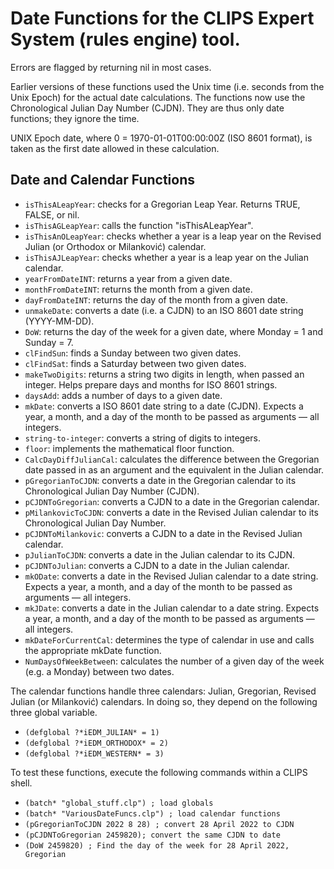 Date Functions for the CLIPS Expert System (rules engine) tool.
===============================================================

Errors are flagged by returning nil in most cases.

Earlier versions of these functions used the Unix time (i.e. seconds from the Unix Epoch) for the actual
date calculations. The functions now use the Chronological Julian Day Number (CJDN). They are thus only date functions;
they ignore the time.

UNIX Epoch date, where 0 = 1970-01-01T00:00:00Z (ISO 8601 format), is taken as the first date allowed in these calculation.

Date and Calendar Functions
---------------------------

- `isThisALeapYear`: checks for a Gregorian Leap Year. Returns TRUE, FALSE, or nil.
- `isThisAGLeapYear`: calls the function "isThisALeapYear".
- `isThisAnOLeapYear`: checks whether a year is a leap year on the Revised Julian (or Orthodox or Milanković) calendar.
- `isThisAJLeapYear`: checks whether a year is a leap year on the Julian calendar.
- `yearFromDateINT`: returns a year from a given date.
- `monthFromDateINT`: returns the month from a given date.
- `dayFromDateINT`: returns the day of the month from a given date.
- `unmakeDate`: converts a date (i.e. a CJDN) to an ISO 8601 date string (YYYY-MM-DD).
- `DoW`: returns the day of the week for a given date, where Monday = 1 and Sunday = 7.
- `clFindSun`: finds a Sunday between two given dates.
- `clFindSat`: finds a Saturday between two given dates.
- `makeTwoDigits`: returns a string two digits in length, when passed an integer. Helps prepare days and months for ISO 8601 strings.
- `daysAdd`: adds a number of days to a given date.
- `mkDate`: converts a ISO 8601 date string to a date (CJDN). Expects a year, a month, and a day of the month to be passed as arguments &mdash; all integers.
- `string-to-integer`: converts a string of digits to integers.
- `floor`: implements the mathematical floor function.
- `CalcDayDiffJulianCal`: calculates the difference between the Gregorian date passed in as an argument and the equivalent in the Julian calendar.
- `pGregorianToCJDN`: converts a date in the Gregorian calendar to its Chronological Julian Day Number (CJDN).
- `pCJDNToGregorian`: converts a CJDN to a date in the Gregorian calendar.
- `pMilankovicToCJDN`: converts a date in the Revised Julian calendar to its Chronological Julian Day Number.
- `pCJDNToMilankovic`: converts a CJDN to a date in the Revised Julian calendar.
- `pJulianToCJDN`: converts a date in the Julian calendar to its CJDN.
- `pCJDNToJulian`: converts a CJDN to a date in the Julian calendar.
- `mkODate`: converts a date in the Revised Julian calendar to a date string. Expects a year, a month, and a day of the month to be passed as arguments &mdash; all integers.
- `mkJDate`: converts a date in the Julian calendar to a date string. Expects a year, a month, and a day of the month to be passed as arguments &mdash; all integers.
- `mkDateForCurrentCal`: determines the type of calendar in use and calls the appropriate mkDate function.
- `NumDaysOfWeekBetwee`n: calculates the number of a given day of the week (e.g. a Monday) between two dates.


The calendar functions handle three calendars: Julian, Gregorian, Revised Julian (or Milanković) calendars. In doing so,
they depend on the following three global variable.
- `(defglobal ?*iEDM_JULIAN* = 1)`
- `(defglobal ?*iEDM_ORTHODOX* = 2)`
- `(defglobal ?*iEDM_WESTERN* = 3)`


To test these functions, execute the following commands within a CLIPS shell.
- `(batch* "global_stuff.clp") ; load globals`
- `(batch* "VariousDateFuncs.clp") ; load calendar functions`
- `(pGregorianToCJDN 2022 8 28) ; convert 28 April 2022 to CJDN`
- `(pCJDNToGregorian 2459820); convert the same CJDN to date` 
- `(DoW 2459820) ; Find the day of the week for 28 April 2022, Gregorian`


